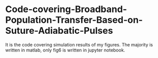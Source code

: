 # Code-covering-Broadband-Population-Transfer-Based-on-Suture-Adiabatic-Pulses
It is the code covering simulation results of my figures.
The majority is written in matlab, only fig6 is written in jupyter notebook.
